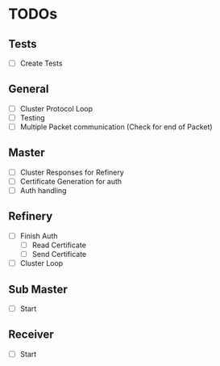 # TODOs

## Tests
- [ ] Create Tests

## General
- [ ] Cluster Protocol Loop
- [ ] Testing
- [ ] Multiple Packet communication (Check for end of Packet)

## Master
- [ ] Cluster Responses for Refinery
- [ ] Certificate Generation for auth
- [ ] Auth handling

## Refinery
- [ ] Finish Auth
  - [ ] Read Certificate
  - [ ] Send Certificate
- [ ] Cluster Loop

## Sub Master
- [ ] Start

## Receiver
- [ ] Start

